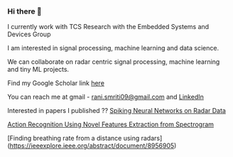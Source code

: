 ### Hi there 👋

I currently work with TCS Research with the Embedded Systems and Devices Group

I am interested in signal processing, machine learning and data science.

We can collaborate on radar centric signal processing, machine learning and tiny ML projects.

Find my Google Scholar link [here](https://scholar.google.com/citations?user=yyv1MPkAAAAJ&hl=en&oi=ao)

You can reach me at gmail - rani.smriti09@gmail.com and [LinkedIn](https://www.linkedin.com/in/smriti-rani-12116a29/)

Interested in papers I published ??
[Spiking Neural Networks on Radar Data](https://ieeexplore.ieee.org/abstract/document/9206853)
 
[Action Recognition Using Novel Features Extraction from Spectrogram](https://dl.acm.org/doi/abs/10.1145/3410530.3414362)

[Finding breathing rate from a distance using radars] (https://ieeexplore.ieee.org/abstract/document/8956905)


<!--
**RaniSmriti/RaniSmriti** is a ✨ _special_ ✨ repository because its `README.md` (this file) appears on your GitHub profile.

Here are some ideas to get you started:

- 🔭 I’m currently working on ...
- 🌱 I’m currently learning ...
- 👯 I’m looking to collaborate on ...
- 🤔 I’m looking for help with ...
- 💬 Ask me about ...
- 📫 How to reach me: ...
- 😄 Pronouns: ...
- ⚡ Fun fact: ...
-->
